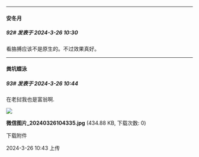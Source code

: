 ﻿
*****

####  安冬月  
##### 92#       发表于 2024-3-26 10:30

看胳膊应该不是原生的。不过效果真好。


*****

####  粪坑蝶泳  
##### 93#       发表于 2024-3-26 10:44

在老挝我也是富翁啊.

<img src="https://img.saraba1st.com/forum/202403/26/104355nvdp8lrp6lla6486.jpg" referrerpolicy="no-referrer">

<strong>微信图片_20240326104335.jpg</strong> (434.88 KB, 下载次数: 0)

下载附件

2024-3-26 10:43 上传

